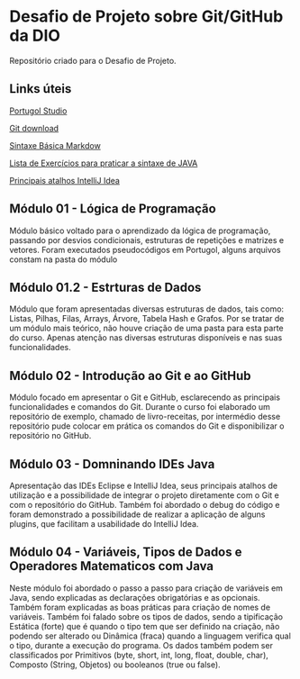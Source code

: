# Desafio de Projeto sobre Git/GitHub da DIO
Repositório criado para o Desafio de Projeto.

## Links úteis
[Portugol Studio](http://lite.acad.univali.br/portugol/)

[Git download](https://git-scm.com/downloads)

[Sintaxe Básica Markdow](https://www.markdownguide.org/basic-syntax/)

[Lista de Exercícios para praticar a sintaxe de JAVA](https://wiki.python.org.br/ListaDeExercicios)

[Principais atalhos IntelliJ Idea](http://www.basef.com.br/index.php/Atalhos_do_IntelliJ_Idea)

## Módulo 01 - Lógica de Programação
Módulo básico voltado para o aprendizado da lógica de programação, passando por desvios condicionais, estruturas de repetições e matrizes e vetores.
Foram executados pseudocódigos em Portugol, alguns arquivos constam na pasta do módulo

## Módulo 01.2 - Estrturas de Dados
Módulo que foram apresentadas diversas estruturas de dados, tais como: Listas, Pilhas, Filas, Arrays, Árvore, Tabela Hash e Grafos.
Por se tratar de um módulo mais teórico, não houve criação de uma pasta para esta parte do curso. Apenas atenção nas diversas estruturas disponíveis e nas suas funcionalidades.

## Módulo 02 - Introdução ao Git e ao GitHub
Módulo focado em apresentar o Git e GitHub, esclarecendo as principais funcionalidades e comandos do Git.
Durante o curso foi elaborado um repositório de exemplo, chamado de livro-receitas, por intermédio desse repositório pude colocar em prática os comandos do Git e disponibilizar o repositório no GitHub.

## Módulo 03 - Domninando IDEs Java
Apresentação das IDEs Eclipse e IntelliJ Idea, seus principais atalhos de utilização e a possibilidade de integrar o projeto diretamente com o Git e com o repositório do GitHub.
Também foi abordado o debug do código e foram demonstrado a possibilidade de realizar a aplicação de alguns plugins, que facilitam a usabilidade do IntelliJ Idea.

## Módulo 04 - Variáveis, Tipos de Dados e Operadores Matematicos com Java
Neste módulo foi abordado o passo a passo para criação de variáveis em Java, sendo explicadas as declarações obrigatórias e as opcionais. Também foram explicadas as boas práticas para criação de nomes de variáveis.
Também foi falado sobre os tipos de dados, sendo a tipificação Estática (forte) que é quando o tipo tem que ser definido na criação, não podendo ser alterado ou Dinâmica (fraca) quando a linguagem verifica qual o tipo, durante a execução do programa.
Os dados também podem ser classificados por Primitivos (byte, short, int, long, float, double, char), Composto (String, Objetos) ou booleanos (true ou false).
